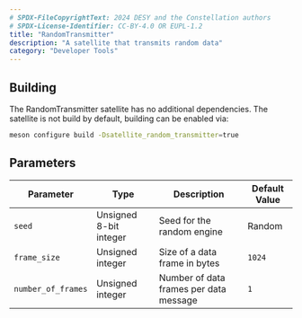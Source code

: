 ```yaml
---
# SPDX-FileCopyrightText: 2024 DESY and the Constellation authors
# SPDX-License-Identifier: CC-BY-4.0 OR EUPL-1.2
title: "RandomTransmitter"
description: "A satellite that transmits random data"
category: "Developer Tools"
---
```


## Building

The RandomTransmitter satellite has no additional dependencies.
The satellite is not build by default, building can be enabled via:

```sh
meson configure build -Dsatellite_random_transmitter=true
```

## Parameters

| Parameter | Type | Description | Default Value |
|-----------|------|-------------|---------------|
| `seed` | Unsigned 8-bit integer | Seed for the random engine | Random |
| `frame_size` | Unsigned integer | Size of a data frame in bytes | `1024` |
| `number_of_frames` | Unsigned integer | Number of data frames per data message | `1` |
